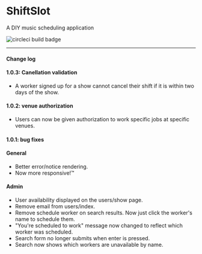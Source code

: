 # ShiftSlot
A DIY music scheduling application

![circleci build badge](https://circleci.com/gh/yhordi/ShiftSlot.svg?style=shield&circle-token=2ce3067a538a9061c4588456b2c0d20dcd95867d)


---

#### Change log

#### 1.0.3: Canellation validation
- A worker signed up for a show cannot cancel their shift if it is within two days of the show.

#### 1.0.2: venue authorization
- Users can now be given authorization to work specific jobs at specific venues.

#### 1.0.1: bug fixes

#### General
- Better error/notice rendering.
- Now more responsive!™

#### Admin
- User availability displayed on the users/show page.
- Remove email from users/index.
- Remove schedule worker on search results. Now just click the worker's name to schedule them.
- "You're scheduled to work" message now changed to reflect which worker was scheduled.
- Search form no longer submits when enter is pressed.
- Search now shows which workers are unavailable by name.
